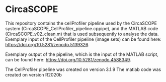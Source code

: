 # CircaSCOPE

This repository contains the cellProfiler pipeline used by the CircaSCOPE system (CircaSCOPE_CellProfiler_pipeline.cppipe), and the MATLAB code (CircaSCOPE_v02_clean.m) that is used subsequently to analyse the data.
Exemplary input of the CellProfiler pipeline (image sets) can be found here: https://doi.org/10.5281/zenodo.5139326.

Exemplary output of the pipeline, which is the input of the MATLAB script, can be found here: https://doi.org/10.5281/zenodo.4588349.

The CellProfiler pipeline was created on version 3.1.9
The matlab code was created on version R2020b
